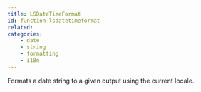```yaml
---
title: LSDateTimeFormat
id: function-lsdatetimeformat
related:
categories:
    - date
    - string
    - formatting
    - i18n
---
```


Formats a date string to a given output using the current locale.